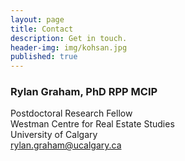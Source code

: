 ```yaml
---
layout: page
title: Contact
description: Get in touch.
header-img: img/kohsan.jpg
published: true
---
```


### Rylan Graham, PhD RPP MCIP <br/>
Postdoctoral Research Fellow <br/>
Westman Centre for Real Estate Studies <br/>
University of Calgary <br/>
rylan.graham@ucalgary.ca

